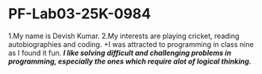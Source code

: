 # PF-Lab03-25K-0984
1.My name is Devish Kumar. 
2.My interests are playing cricket, reading autobiographies and coding. 
 +I was attracted to programming in class nine as I found it fun. 
***I like solving difficult and challenging problems in programming, especially the ones which require alot of logical thinking.***

